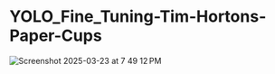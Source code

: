 # YOLO_Fine_Tuning-Tim-Hortons-Paper-Cups
![Screenshot 2025-03-23 at 7 49 12 PM](https://github.com/user-attachments/assets/4b89cdc8-355e-4b76-b977-a1b686021b46)

